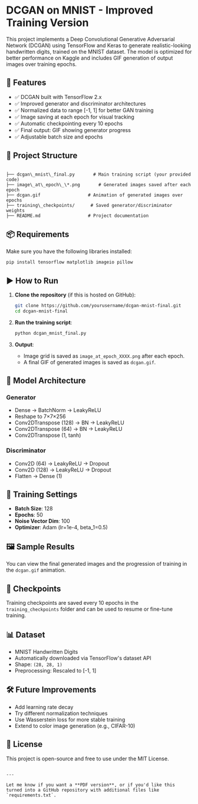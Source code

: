 


# DCGAN on MNIST - Improved Training Version

This project implements a Deep Convolutional Generative Adversarial Network (DCGAN) using TensorFlow and Keras to generate realistic-looking handwritten digits, trained on the MNIST dataset. The model is optimized for better performance on Kaggle and includes GIF generation of output images over training epochs.

## 📌 Features

- ✅ DCGAN built with TensorFlow 2.x
- ✅ Improved generator and discriminator architectures
- ✅ Normalized data to range [-1, 1] for better GAN training
- ✅ Image saving at each epoch for visual tracking
- ✅ Automatic checkpointing every 10 epochs
- ✅ Final output: GIF showing generator progress
- ✅ Adjustable batch size and epochs

## 📁 Project Structure

```

├── dcgan\_mnist\_final.py       # Main training script (your provided code)
├── image\_at\_epoch\_\*.png       # Generated images saved after each epoch
├── dcgan.gif                  # Animation of generated images over epochs
├── training\_checkpoints/      # Saved generator/discriminator weights
├── README.md                  # Project documentation

````

## 📦 Requirements

Make sure you have the following libraries installed:

```bash
pip install tensorflow matplotlib imageio pillow
````

## ▶️ How to Run

1. **Clone the repository** (if this is hosted on GitHub):

   ```bash
   git clone https://github.com/yourusername/dcgan-mnist-final.git
   cd dcgan-mnist-final
   ```

2. **Run the training script**:

   ```bash
   python dcgan_mnist_final.py
   ```

3. **Output**:

   * Image grid is saved as `image_at_epoch_XXXX.png` after each epoch.
   * A final GIF of generated images is saved as `dcgan.gif`.

## 🧠 Model Architecture

### Generator

* Dense → BatchNorm → LeakyReLU
* Reshape to 7×7×256
* Conv2DTranspose (128) → BN → LeakyReLU
* Conv2DTranspose (64) → BN → LeakyReLU
* Conv2DTranspose (1, tanh)

### Discriminator

* Conv2D (64) → LeakyReLU → Dropout
* Conv2D (128) → LeakyReLU → Dropout
* Flatten → Dense (1)

## 🧪 Training Settings

* **Batch Size**: 128
* **Epochs**: 50
* **Noise Vector Dim**: 100
* **Optimizer**: Adam (lr=1e-4, beta\_1=0.5)

## 🖼 Sample Results

You can view the final generated images and the progression of training in the `dcgan.gif` animation.

## 💾 Checkpoints

Training checkpoints are saved every 10 epochs in the `training_checkpoints` folder and can be used to resume or fine-tune training.

## 📊 Dataset

* MNIST Handwritten Digits
* Automatically downloaded via TensorFlow's dataset API
* Shape: `(28, 28, 1)`
* Preprocessing: Rescaled to \[-1, 1]

## 🛠 Future Improvements

* Add learning rate decay
* Try different normalization techniques
* Use Wasserstein loss for more stable training
* Extend to color image generation (e.g., CIFAR-10)

## 📝 License

This project is open-source and free to use under the MIT License.



```

---

Let me know if you want a **PDF version**, or if you'd like this turned into a GitHub repository with additional files like `requirements.txt`.
```
